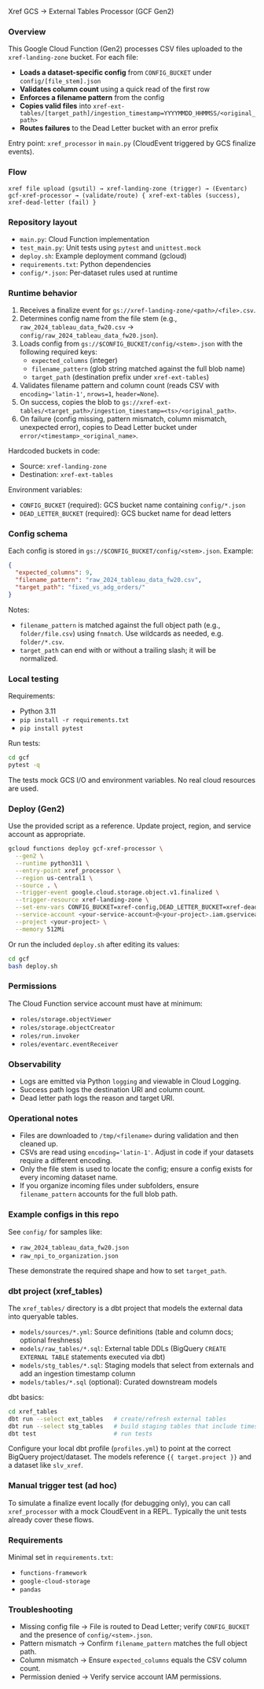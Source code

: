 Xref GCS → External Tables Processor (GCF Gen2)

### Overview
This Google Cloud Function (Gen2) processes CSV files uploaded to the `xref-landing-zone` bucket. For each file:
- **Loads a dataset-specific config** from `CONFIG_BUCKET` under `config/[file_stem].json`
- **Validates column count** using a quick read of the first row
- **Enforces a filename pattern** from the config
- **Copies valid files** into `xref-ext-tables/[target_path]/ingestion_timestamp=YYYYMMDD_HHMMSS/<original_path>`
- **Routes failures** to the Dead Letter bucket with an error prefix

Entry point: `xref_processor` in `main.py` (CloudEvent triggered by GCS finalize events).

### Flow
```
xref file upload (gsutil) → xref-landing-zone (trigger) → (Eventarc) gcf-xref-processor → (validate/route) { xref-ext-tables (success), xref-dead-letter (fail) }
```

### Repository layout
- `main.py`: Cloud Function implementation
- `test_main.py`: Unit tests using `pytest` and `unittest.mock`
- `deploy.sh`: Example deployment command (gcloud)
- `requirements.txt`: Python dependencies
- `config/*.json`: Per‑dataset rules used at runtime

### Runtime behavior
1. Receives a finalize event for `gs://xref-landing-zone/<path>/<file>.csv`.
2. Determines config name from the file stem (e.g., `raw_2024_tableau_data_fw20.csv` → `config/raw_2024_tableau_data_fw20.json`).
3. Loads config from `gs://$CONFIG_BUCKET/config/<stem>.json` with the following required keys:
   - `expected_columns` (integer)
   - `filename_pattern` (glob string matched against the full blob name)
   - `target_path` (destination prefix under `xref-ext-tables`)
4. Validates filename pattern and column count (reads CSV with `encoding='latin-1'`, `nrows=1`, `header=None`).
5. On success, copies the blob to `gs://xref-ext-tables/<target_path>/ingestion_timestamp=<ts>/<original_path>`.
6. On failure (config missing, pattern mismatch, column mismatch, unexpected error), copies to Dead Letter bucket under `error/<timestamp>_<original_name>`.

Hardcoded buckets in code:
- Source: `xref-landing-zone`
- Destination: `xref-ext-tables`

Environment variables:
- `CONFIG_BUCKET` (required): GCS bucket name containing `config/*.json`
- `DEAD_LETTER_BUCKET` (required): GCS bucket name for dead letters

### Config schema
Each config is stored in `gs://$CONFIG_BUCKET/config/<stem>.json`. Example:

```json
{
  "expected_columns": 9,
  "filename_pattern": "raw_2024_tableau_data_fw20.csv",
  "target_path": "fixed_vs_adg_orders/"
}
```

Notes:
- `filename_pattern` is matched against the full object path (e.g., `folder/file.csv`) using `fnmatch`. Use wildcards as needed, e.g. `folder/*.csv`.
- `target_path` can end with or without a trailing slash; it will be normalized.

### Local testing
Requirements:
- Python 3.11
- `pip install -r requirements.txt`
- `pip install pytest`

Run tests:
```bash
cd gcf
pytest -q
```

The tests mock GCS I/O and environment variables. No real cloud resources are used.

### Deploy (Gen2)
Use the provided script as a reference. Update project, region, and service account as appropriate.

```bash
gcloud functions deploy gcf-xref-processor \
  --gen2 \
  --runtime python311 \
  --entry-point xref_processor \
  --region us-central1 \
  --source . \
  --trigger-event google.cloud.storage.object.v1.finalized \
  --trigger-resource xref-landing-zone \
  --set-env-vars CONFIG_BUCKET=xref-config,DEAD_LETTER_BUCKET=xref-dead-letter \
  --service-account <your-service-account>@<your-project>.iam.gserviceaccount.com \
  --project <your-project> \
  --memory 512Mi
```

Or run the included `deploy.sh` after editing its values:

```bash
cd gcf
bash deploy.sh
```

### Permissions
The Cloud Function service account must have at minimum:
- `roles/storage.objectViewer`
- `roles/storage.objectCreator` 
- `roles/run.invoker`
- `roles/eventarc.eventReceiver`

### Observability
- Logs are emitted via Python `logging` and viewable in Cloud Logging.
- Success path logs the destination URI and column count.
- Dead letter path logs the reason and target URI.

### Operational notes
- Files are downloaded to `/tmp/<filename>` during validation and then cleaned up.
- CSVs are read using `encoding='latin-1'`. Adjust in code if your datasets require a different encoding.
- Only the file stem is used to locate the config; ensure a config exists for every incoming dataset name.
- If you organize incoming files under subfolders, ensure `filename_pattern` accounts for the full blob path.

### Example configs in this repo
See `config/` for samples like:
- `raw_2024_tableau_data_fw20.json`
- `raw_npi_to_organization.json`

These demonstrate the required shape and how to set `target_path`.

### dbt project (xref_tables)

The `xref_tables/` directory is a dbt project that models the external data into queryable tables.

- `models/sources/*.yml`: Source definitions (table and column docs; optional freshness)
- `models/raw_tables/*.sql`: External table DDLs (BigQuery `CREATE EXTERNAL TABLE` statements executed via dbt)
- `models/stg_tables/*.sql`: Staging models that select from externals and add an ingestion timestamp column
- `models/tables/*.sql` (optional): Curated downstream models

dbt basics:

```bash
cd xref_tables
dbt run --select ext_tables   # create/refresh external tables
dbt run --select stg_tables   # build staging tables that include timestamps
dbt test                      # run tests
```

Configure your local dbt profile (`profiles.yml`) to point at the correct BigQuery project/dataset. The models reference `{{ target.project }}` and a dataset like `slv_xref`.

### Manual trigger test (ad hoc)
To simulate a finalize event locally (for debugging only), you can call `xref_processor` with a mock CloudEvent in a REPL. Typically the unit tests already cover these flows.

### Requirements
Minimal set in `requirements.txt`:
- `functions-framework`
- `google-cloud-storage`
- `pandas`

### Troubleshooting
- Missing config file → File is routed to Dead Letter; verify `CONFIG_BUCKET` and the presence of `config/<stem>.json`.
- Pattern mismatch → Confirm `filename_pattern` matches the full object path.
- Column mismatch → Ensure `expected_columns` equals the CSV column count.
- Permission denied → Verify service account IAM permissions.

